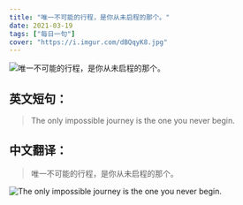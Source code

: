 ```yaml
---
title: "唯一不可能的行程，是你从未启程的那个。"
date: 2021-03-19
tags: ["每日一句"]
cover: "https://i.imgur.com/dBQqyK8.jpg"
---
```


![唯一不可能的行程，是你从未启程的那个。](https://i.imgur.com/BHJ4Vrq.jpg)

## 英文短句：
> The only impossible journey is the one you never begin.

<!--more-->

## 中文翻译：
> 唯一不可能的行程，是你从未启程的那个。

![The only impossible journey is the one you never begin.](https://i.imgur.com/SCqcVcV.jpg)

